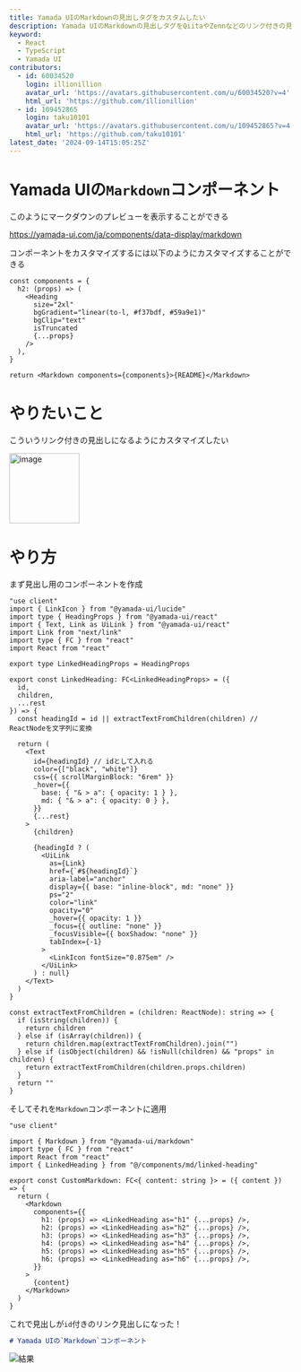 ```yaml
---
title: Yamada UIのMarkdownの見出しタグをカスタムしたい
description: Yamada UIのMarkdownの見出しタグをQiitaやZennなどのリンク付きの見出しにカスタムする方法解説
keyword:
  - React
  - TypeScript
  - Yamada UI
contributors:
  - id: 60034520
    login: illionillion
    avatar_url: 'https://avatars.githubusercontent.com/u/60034520?v=4'
    html_url: 'https://github.com/illionillion'
  - id: 109452865
    login: taku10101
    avatar_url: 'https://avatars.githubusercontent.com/u/109452865?v=4'
    html_url: 'https://github.com/taku10101'
latest_date: '2024-09-14T15:05:25Z'
---
```


# Yamada UIの`Markdown`コンポーネント

このようにマークダウンのプレビューを表示することができる

https://yamada-ui.com/ja/components/data-display/markdown

コンポーネントをカスタマイズするには以下のようにカスタマイズすることができる

```tsx
const components = {
  h2: (props) => (
    <Heading
      size="2xl"
      bgGradient="linear(to-l, #f37bdf, #59a9e1)"
      bgClip="text"
      isTruncated
      {...props}
    />
  ),
}

return <Markdown components={components}>{README}</Markdown>
```

# やりたいこと

こういうリンク付きの見出しになるようにカスタマイズしたい

<img width="125" alt="image" src="https://github.com/user-attachments/assets/1080b829-447a-4f0e-824f-b39016bf80d0">

# やり方

まず見出し用のコンポーネントを作成

```tsx
"use client"
import { LinkIcon } from "@yamada-ui/lucide"
import type { HeadingProps } from "@yamada-ui/react"
import { Text, Link as UiLink } from "@yamada-ui/react"
import Link from "next/link"
import type { FC } from "react"
import React from "react"

export type LinkedHeadingProps = HeadingProps

export const LinkedHeading: FC<LinkedHeadingProps> = ({
  id,
  children,
  ...rest
}) => {
  const headingId = id || extractTextFromChildren(children) // ReactNodeを文字列に変換

  return (
    <Text
      id={headingId} // idとして入れる
      color={["black", "white"]}
      css={{ scrollMarginBlock: "6rem" }}
      _hover={{
        base: { "& > a": { opacity: 1 } },
        md: { "& > a": { opacity: 0 } },
      }}
      {...rest}
    >
      {children}

      {headingId ? (
        <UiLink
          as={Link}
          href={`#${headingId}`}
          aria-label="anchor"
          display={{ base: "inline-block", md: "none" }}
          ps="2"
          color="link"
          opacity="0"
          _hover={{ opacity: 1 }}
          _focus={{ outline: "none" }}
          _focusVisible={{ boxShadow: "none" }}
          tabIndex={-1}
        >
          <LinkIcon fontSize="0.875em" />
        </UiLink>
      ) : null}
    </Text>
  )
}

const extractTextFromChildren = (children: ReactNode): string => {
  if (isString(children)) {
    return children
  } else if (isArray(children)) {
    return children.map(extractTextFromChildren).join("")
  } else if (isObject(children) && !isNull(children) && "props" in children) {
    return extractTextFromChildren(children.props.children)
  }
  return ""
}
```

そしてそれを`Markdown`コンポーネントに適用

```tsx
"use client"

import { Markdown } from "@yamada-ui/markdown"
import type { FC } from "react"
import React from "react"
import { LinkedHeading } from "@/components/md/linked-heading"

export const CustomMarkdown: FC<{ content: string }> = ({ content }) => {
  return (
    <Markdown
      components={{
        h1: (props) => <LinkedHeading as="h1" {...props} />,
        h2: (props) => <LinkedHeading as="h2" {...props} />,
        h3: (props) => <LinkedHeading as="h3" {...props} />,
        h4: (props) => <LinkedHeading as="h4" {...props} />,
        h5: (props) => <LinkedHeading as="h5" {...props} />,
        h6: (props) => <LinkedHeading as="h6" {...props} />,
      }}
    >
      {content}
    </Markdown>
  )
}
```

これで見出しが`id`付きのリンク見出しになった！

```md
# Yamada UIの`Markdown`コンポーネント
```

![結果](/assets/custom-md-heading-component.png)
